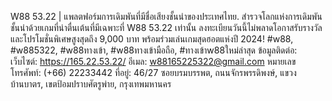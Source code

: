 W88 53.22 | แพลตฟอร์มการเดิมพันที่มีชื่อเสียงชั้นนำของประเทศไทย.
สำรวจโลกแห่งการเดิมพันชั้นนำด้วยเกมที่น่าตื่นเต้นที่มีเฉพาะที่ W88 53.22 เท่านั้น ลงทะเบียนวันนี้ไม่พลาดโอกาสรับรางวัลและโปรโมชั่นพิเศษสูงสุดถึง 9,000 บาท พร้อมร่วมเล่นเกมสุดฮอตแห่งปี 2024!
#w88, #w885322, #w88ทางเข้า, #w88ทางเข้ามือถือ, #ทางเข้าw88ใหม่ล่าสุด
ข้อมูลติดต่อ:
เว็บไซต์: https://165.22.53.22/
อีเมล: w88165225322@gmail.com
หมายเลขโทรศัพท์: (+66) 22233442
ที่อยู่: 46/27 ซอยบรมบรรพต, ถนนจักรพรรดิพงษ์, แขวงบ้านบาตร, เขตป้อมปราบศัตรูพ่าย, กรุงเทพมหานคร